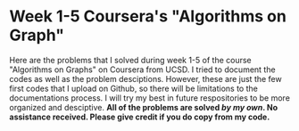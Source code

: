 # Week 1-5 Coursera's "Algorithms on Graph"

Here are the problems that I solved during week 1-5 of the course "Algorithms on Graphs" on Coursera from UCSD. I tried to document the codes as well as the problem desciptions. However, these are just the few first codes that I upload on Github, so there will be limitations to the documentations process. I will try my best in future respositories to be more organized and desciptive. **All of the problems are solved _by my own_. No assistance received. Please give credit if you do copy from my code.**
